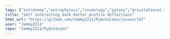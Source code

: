 ```yaml
---
tags: ["astronomy","astrophysics","cosmology","galaxy","gravitational-lenses","gravitational-lensing","image","image-processing","lens-modeling","physics","python"]
title: "Self interacting dark matter profile deflections"
html_url: "https://github.com/Jammy2211/PyAutoLens/issues/167"
user: "Jammy2211"
repo: "Jammy2211/PyAutoLens"
---
```


